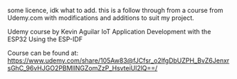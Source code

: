 some licence, idk what to add.
this is a follow through from a course from Udemy.com with modifications and additions to suit my project.

Udemy course by Kevin Aguilar
IoT Application Development with the ESP32 Using the ESP-IDF


Course can be found at:
https://www.udemy.com/share/105Aw83@fJCfsr_o2lfgDbUZPH_BvZ6JenxrsGhC_96vHJGO2PBMllNGZomZzP_HsvteiUl2lQ==/